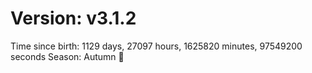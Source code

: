 # Version: v3.1.2
Time since birth: 1129 days, 27097 hours, 1625820 minutes, 97549200 seconds
Season: Autumn 🍁
